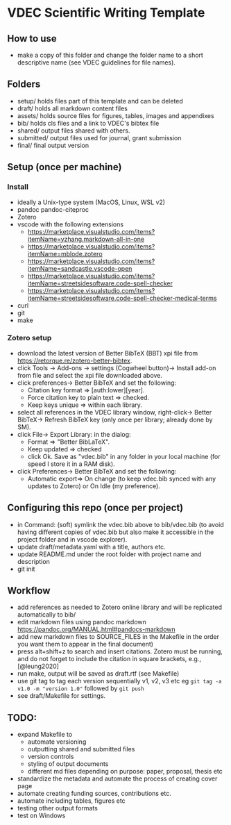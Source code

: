 # VDEC Scientific Writing Template

## How to use
- make a copy of this folder and change the folder name to a short descriptive name (see VDEC guidelines for file names).

## Folders
- setup/ holds files part of this template and can be deleted
- draft/ holds all markdown content files
- assets/ holds source files for figures, tables, images and appendixes 
- bib/ holds cls files and a link to VDEC's bibtex file
- shared/ output files shared with others.
- submitted/ output files used for journal, grant submission
- final/ final output version

## Setup (once per machine)
### Install
- ideally a Unix-type system (MacOS, Linux, WSL v2)
- pandoc pandoc-citeproc
- Zotero
- vscode with the following extensions
  - https://marketplace.visualstudio.com/items?itemName=yzhang.markdown-all-in-one
  - https://marketplace.visualstudio.com/items?itemName=mblode.zotero
  - https://marketplace.visualstudio.com/items?itemName=sandcastle.vscode-open
  - https://marketplace.visualstudio.com/items?itemName=streetsidesoftware.code-spell-checker
  - https://marketplace.visualstudio.com/items?itemName=streetsidesoftware.code-spell-checker-medical-terms
- curl
- git
- make
  
### Zotero setup 
- download the latest version of Better BibTeX (BBT) xpi file from https://retorque.re/zotero-better-bibtex.
- click Tools -> Add-ons -> settings (Cogwheel button)-> Install add-on from file and select the xpi file downloaded above.
- click preferences-> Better BibTeX and set the following:
  - Citation key format => [auth:lower][year].
  - Force citation key to plain text => checked.
  - Keep keys unique => within each library.
- select all references in the VDEC library window, right-click-> Better BibTeX-> Refresh BibTeX key (only once per library; already done by SM).
- click File-> Export Library: in the dialog:
  - Format => "Better BibLaTeX".
  - Keep updated => checked
  - click Ok. Save as "vdec.bib" in any folder in your local machine (for speed I store it in a RAM disk).
- click Preferences-> Better BibTeX and set the following:
  - Automatic export=> On change (to keep vdec.bib synced with any updates to Zotero) or On Idle (my preference).

## Configuring this repo (once per project)
- in Command: (soft) symlink the vdec.bib above to bib/vdec.bib (to avoid having different copies of vdec.bib but also make it accessible in the project folder and in vscode explorer).
- update draft/metadata.yaml with a title, authors etc.
- update README.md under the root folder with project name and description
- git init

## Workflow
- add references as needed to Zotero online library and will be replicated automatically to bib/ 
- edit markdown files using pandoc markdown https://pandoc.org/MANUAL.html#pandocs-markdown
- add new markdown files to SOURCE_FILES in the Makefile in the order you want them to appear in the final document)
- press alt+shift+z to search and insert citations. Zotero must be running, and do not forget to include the citation in square brackets, e.g., [@leung2020]
- run make, output will be saved as draft.rtf (see Makefile)
- use git tag to tag each version sequentially v1, v2, v3 etc eg `git tag -a v1.0 -m "version 1.0"` followed by `git push`
- see draft/Makefile for settings.

## TODO:
- expand Makefile to 
  - automate versioning 
  - outputting shared and submitted files 
  - version controls
  - styling of output documents
  - different md files depending on purpose: paper, proposal, thesis etc
- standardize the metadata and automate the process of creating cover page
- automate creating funding sources, contributions etc.
- automate including tables, figures etc
- testing other output formats
- test on Windows